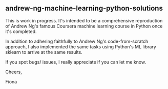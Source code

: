 ## andrew-ng-machine-learning-python-solutions
This is work in progress. It's intended to be a comprehensive reproduction of Andrew Ng's famous Coursera machine learning course in Python once it's completed. 

In addition to adhering faithfully to Andrew Ng's code-from-scratch approach, I also implemented the same tasks using Python's ML library sklearn to arrive at the same results.

If you spot bugs/ issues, I really appreciate if you can let me know.

Cheers,

Fiona
